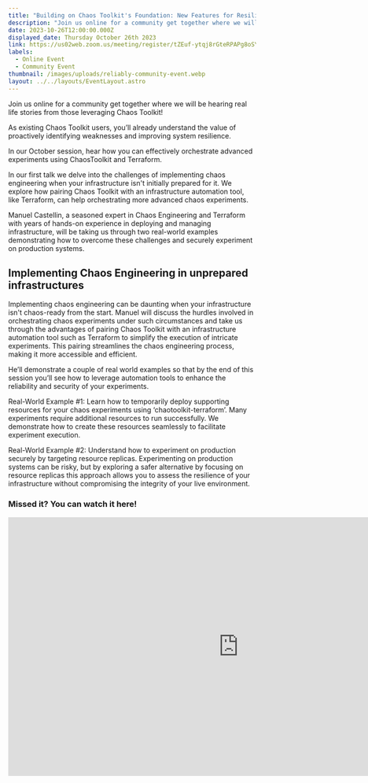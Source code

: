 ```yaml
---
title: "Building on Chaos Toolkit's Foundation: New Features for Resilience Engineering"
description: "Join us online for a community get together where we will be hearing real life stories from those leveraging Chaos Toolkit!"
date: 2023-10-26T12:00:00.000Z
displayed_date: Thursday October 26th 2023
link: https://us02web.zoom.us/meeting/register/tZEuf-ytqj8rGteRPAPg8oSY40mBeLl2Odp6
labels:
  - Online Event
  - Community Event
thumbnail: /images/uploads/reliably-community-event.webp
layout: ../../layouts/EventLayout.astro
---
```


Join us online for a community get together where we will be hearing real life stories from those leveraging Chaos Toolkit!

As existing Chaos Toolkit users, you’ll already understand the value of proactively identifying weaknesses and improving system resilience.

In our October session, hear how you can effectively orchestrate advanced experiments using ChaosToolkit and Terraform.

In our first talk we delve into the challenges of implementing chaos engineering when your infrastructure isn't initially prepared for it. We explore how pairing Chaos Toolkit with an infrastructure automation tool, like Terraform, can help orchestrating more advanced chaos experiments.

Manuel Castellin, a seasoned expert in Chaos Engineering and Terraform with years of hands-on experience in deploying and managing infrastructure, will be taking us through two real-world examples demonstrating how to overcome these challenges and securely experiment on production systems.

## Implementing Chaos Engineering in unprepared infrastructures

Implementing chaos engineering can be daunting when your infrastructure isn't chaos-ready from the start. Manuel will discuss the hurdles involved in orchestrating chaos experiments under such circumstances and take us through the advantages of pairing Chaos Toolkit with an infrastructure automation tool such as Terraform to simplify the execution of intricate experiments. This pairing streamlines the chaos engineering process, making it more accessible and efficient.

He’ll demonstrate a couple of real world examples so that by the end of this session you’ll see how to leverage automation tools to enhance the reliability and security of your experiments.

Real-World Example #1: Learn how to temporarily deploy supporting resources for your chaos experiments using ‘chaotoolkit-terraform’. Many experiments require additional resources to run successfully. We demonstrate how to create these resources seamlessly to facilitate experiment execution.

Real-World Example #2: Understand how to experiment on production securely by targeting resource replicas. Experimenting on production systems can be risky, but by exploring a safer alternative by focusing on resource replicas this approach allows you to assess the resilience of your infrastructure without compromising the integrity of your live environment.

### Missed it? You can watch it here!

<iframe width="935" height="526" src="https://www.youtube.com/embed/IQJywmARd7w" title="YouTube video player" frameborder="0" allow="accelerometer; autoplay; clipboard-write; encrypted-media; gyroscope; picture-in-picture" allowfullscreen></iframe>
